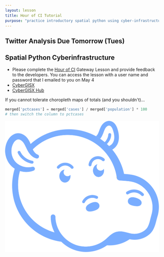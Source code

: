```yaml
---
layout: lesson
title: Hour of CI Tutorial
purpose: "practice introductory spatial python using cyber-infrastructure"
---
```


## Twitter Analysis Due Tomorrow (Tues)

## Spatial Python Cyberinfrastructure

- Please complete the [Hour of CI](https://www.hourofci.org/) Gateway Lesson and provide feedback to the developers. You can access the lesson with a user name and password that I emailed to you on May 4
- [CyberGISX](https://cybergis.illinois.edu/)
- [CyberGISX Hub](https://cybergisx.cigi.illinois.edu/hub/login)

If you cannot tolerate choropleth maps of totals (and you shouldn't)...

```python
merged['pctcases'] = merged['cases'] / merged['population'] * 100
# then switch the column to pctcases
```

![Hour of CI Logo](assets/hourofCI.png)